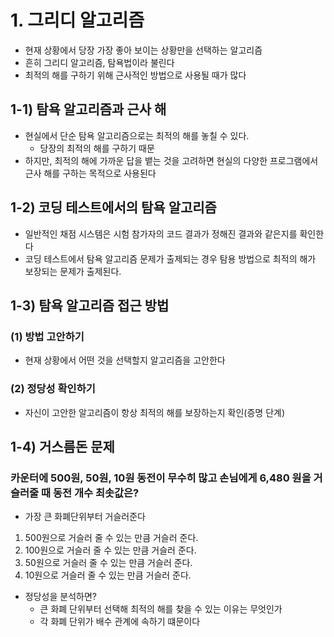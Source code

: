 # 1. 그리디 알고리즘

- 현재 상황에서 당장 가장 좋아 보이는 상황만을 선택하는 알고리즘
- 흔히 그리디 알고리즘, 탐욕법이라 불린다
- 최적의 해를 구하기 위해 근사적인 방법으로 사용될 때가 많다

## 1-1) 탐욕 알고리즘과 근사 해

- 현실에서 단순 탐욕 알고리즘으로는 최적의 해를 놓칠 수 있다.
  - 당장의 최적의 해를 구하기 때문
- 하지만, 최적의 해에 가까운 답을 뱉는 것을 고려하면 현실의 다양한 프로그램에서 근사 해를 구하는 목적으로 사용된다

## 1-2) 코딩 테스트에서의 탐욕 알고리즘

- 일반적인 채점 시스템은 시험 참가자의 코드 결과가 정해진 결과와 같은지를 확인한다
- 코딩 테스트에서 탐욕 알고리즘 문제가 출제되는 경우 탐용 방법으로 최적의 해가 보장되는 문제가 출제된다.

## 1-3) 탐욕 알고리즘 접근 방법

### (1) 방법 고안하기

- 현재 상황에서 어떤 것을 선택할지 알고리즘을 고안한다

### (2) 정당성 확인하기

- 자신이 고안한 알고리즘이 항상 최적의 해를 보장하는지 확인(증명 단계)

## 1-4) 거스름돈 문제

### 카운터에 500원, 50원, 10원 동전이 무수히 많고 손님에게 6,480 원을 거슬러줄 때 동전 개수 최솟값은?

- 가장 큰 화폐단위부터 거슬러준다

1. 500원으로 거슬러 줄 수 있는 만큼 거슬러 준다.
2. 100원으로 거슬러 줄 수 있는 만큼 거슬러 준다.
3. 50원으로 거슬러 줄 수 있는 만큼 거슬러 준다.
4. 10원으로 거슬러 줄 수 있는 만큼 거슬러 준다.

- 정당성을 분석하면?
  - 큰 화폐 단위부터 선택해 최적의 해를 찾을 수 있는 이유는 무엇인가
  - 각 화폐 단위가 배수 관계에 속하기 떄문이다

